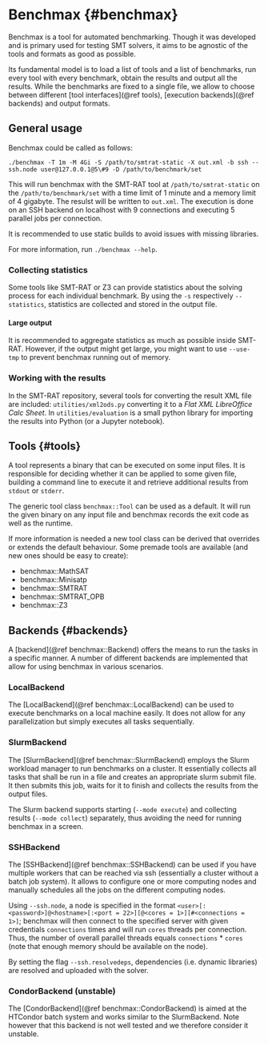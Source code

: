 # Benchmax {#benchmax}

Benchmax is a tool for automated benchmarking.
Though it was developed and is primary used for testing SMT solvers, it aims to be agnostic of the tools and formats as good as possible.

Its fundamental model is to load a list of tools and a list of benchmarks, run every tool with every benchmark, obtain the results and output all the results. While the benchmarks are fixed to a single file, we allow to choose between different [tool interfaces](@ref tools), [execution backends](@ref backends) and output formats.

## General usage

Benchmax could be called as follows:

```
./benchmax -T 1m -M 4Gi -S /path/to/smtrat-static -X out.xml -b ssh --ssh.node user@127.0.0.1@5\#9 -D /path/to/benchmark/set
```

This will run benchmax with the SMT-RAT tool at `/path/to/smtrat-static` on the `/path/to/benchmark/set` with a time limit of 1 minute and a memory limit of 4 gigabyte. The resulst will be written to `out.xml`. The execution is done on an SSH backend on localhost with 9 connections and executing 5 parallel jobs per connection.

It is recommended to use static builds to avoid issues with missing libraries.

For more information, run `./benchmax --help`.

### Collecting statistics

Some tools like SMT-RAT or Z3 can provide statistics about the solving process for each individual benchmark. By using the `-s` respectively `--statistics`, statistics are collected and stored in the output file.

#### Large output

It is recommended to aggregate statistics as much as possible inside SMT-RAT. However, if the output might get large, you might want to use `--use-tmp` to prevent benchmax running out of memory.

### Working with the results

In the SMT-RAT repository, several tools for converting the result XML file are included: `utilities/xml2ods.py` converting it to a *Flat XML LibreOffice Calc Sheet*. In `utilities/evaluation` is a small python library for importing the results into Python (or a Jupyter notebook).

## Tools {#tools}

A tool represents a binary that can be executed on some input files.
It is responsible for deciding whether it can be applied to some given file, building a command line to execute it and retrieve additional results from `stdout` or `stderr`.

The generic tool class `benchmax::Tool` can be used as a default.
It will run the given binary on any input file and benchmax records the exit code as well as the runtime.

If more information is needed a new tool class can be derived that overrides or extends the default behaviour. Some premade tools are available (and new ones should be easy to create):

- benchmax::MathSAT
- benchmax::Minisatp
- benchmax::SMTRAT
- benchmax::SMTRAT_OPB
- benchmax::Z3

## Backends {#backends}

A [backend](@ref benchmax::Backend) offers the means to run the tasks in a specific manner.
A number of different backends are implemented that allow for using benchmax in various scenarios.

### LocalBackend

The [LocalBackend](@ref benchmax::LocalBackend) can be used to execute benchmarks on a local machine easily. It does not allow for any parallelization but simply executes all tasks sequentially.


### SlurmBackend

The [SlurmBackend](@ref benchmax::SlurmBackend) employs the Slurm workload manager to run benchmarks on a cluster. It essentially collects all tasks that shall be run in a file and creates an appropriate slurm submit file. It then submits this job, waits for it to finish and collects the results from the output files.

The Slurm backend supports starting (`--mode execute`) and collecting results (`--mode collect`) separately, thus avoiding the need for running benchmax in a screen.  


### SSHBackend

The [SSHBackend](@ref benchmax::SSHBackend) can be used if you have multiple workers that can be reached via ssh (essentially a cluster without a batch job system). It allows to configure one or more computing nodes and manually schedules all the jobs on the different computing nodes.

Using `--ssh.node`, a node is specified  in the format `<user>[:<password>]@<hostname>[:<port = 22>][@<cores = 1>][#<connections = 1>]`; benchmax will then connect to the specified server with given credentials `connections` times and will run `cores` threads per connection. Thus, the number of overall parallel threads equals `connections` * `cores` (note that enough memory should be available on the node).

By setting the flag `--ssh.resolvedeps`, dependencies (i.e. dynamic libraries) are resolved and uploaded with the solver.


### CondorBackend (unstable)

The [CondorBackend](@ref benchmax::CondorBackend) is aimed at the HTCondor batch system and works similar to the SlurmBackend. Note however that this backend is not well tested and we therefore consider it unstable.